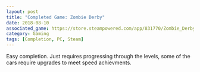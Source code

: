```yaml
---
layout: post
title: "Completed Game: Zombie Derby"
date: 2018-08-10
associated_game: https://store.steampowered.com/app/831770/Zombie_Derby/
category: Gaming
tags: [Completion, PC, Steam]
---
```


<p>Easy completion.  Just requires progressing through the levels, some of the cars require upgrades to meet speed achievments.</p>
